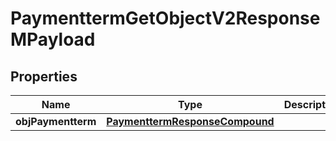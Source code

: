 
# PaymenttermGetObjectV2ResponseMPayload

## Properties
Name | Type | Description | Notes
------------ | ------------- | ------------- | -------------
**objPaymentterm** | [**PaymenttermResponseCompound**](PaymenttermResponseCompound.md) |  | 



